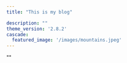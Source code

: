 ```yaml
---
title: "This is my blog"

description: ""
theme_version: '2.8.2'
cascade:
  featured_image: '/images/mountains.jpeg'
---
```


""